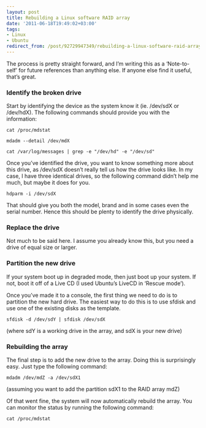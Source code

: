 ```yaml
---
layout: post
title: Rebuilding a Linux software RAID array
date: '2011-06-18T19:49:02+03:00'
tags:
- Linux
- Ubuntu
redirect_from: /post/92729947349/rebuilding-a-linux-software-raid-array
---
```

The process is pretty straight forward, and I’m writing this as a ‘Note-to-self’ for future references than anything else. If anyone else find it useful, that’s great.

### Identify the broken drive

Start by identifying the device as the system know it (ie. /dev/sdX or /dev/hdX). The following commands should provide you with the information:

    cat /proc/mdstat

    mdadm --detail /dev/mdX

    cat /var/log/messages | grep -e "/dev/hd" -e "/dev/sd"

Once you’ve identified the drive, you want to know something more about this drive, as /dev/sdX doesn’t really tell us how the drive looks like. In my case, I have three identical drives, so the following command didn’t help me much, but maybe it does for you.

    hdparm -i /dev/sdX

That should give you both the model, brand and in some cases even the serial number. Hence this should be plenty to identify the drive physically.

### Replace the drive

Not much to be said here. I assume you already know this, but you need a drive of equal size or larger.

### Partition the new drive

If your system boot up in degraded mode, then just boot up your system. If not, boot it off of a Live CD (I used Ubuntu’s LiveCD in ‘Rescue mode’).

Once you’ve made it to a console, the first thing we need to do is to partition the new hard drive. The easiest way to do this is to use sfdisk and use one of the existing disks as the template.

    sfdisk -d /dev/sdY | sfdisk /dev/sdX

(where sdY is a working drive in the array, and sdX is your new drive)

### Rebuilding the array

The final step is to add the new drive to the array. Doing this is surprisingly easy. Just type the following command:

    mdadm /dev/mdZ -a /dev/sdX1

(assuming you want to add the partition sdX1 to the RAID array mdZ)

Of that went fine, the system will now automatically rebuild the array. You can monitor the status by running the following command:

    cat /proc/mdstat
